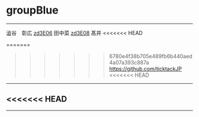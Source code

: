 # groupBlue

-----

澁谷　彰広
[zd3E06](https://github.com/akihiro-shibuya)
田中菜
[zd3E08](https://github.com/zd3e08)
髙井
<<<<<<< HEAD

=======
>>>>>>> 6780e4f38b705e489fb6b440aed4a07a393c887a
https://github.com/ticktackJP
<<<<<<< HEAD
---


<<<<<<< HEAD
-----




-----

